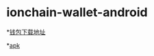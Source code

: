# ionchain-wallet-android
*[钱包下载地址](https://github.com/ionchain/ionchain-wallet-android/releases)
  
*[apk](https://github.com/ionchain/ionchain-wallet-android/releases)

